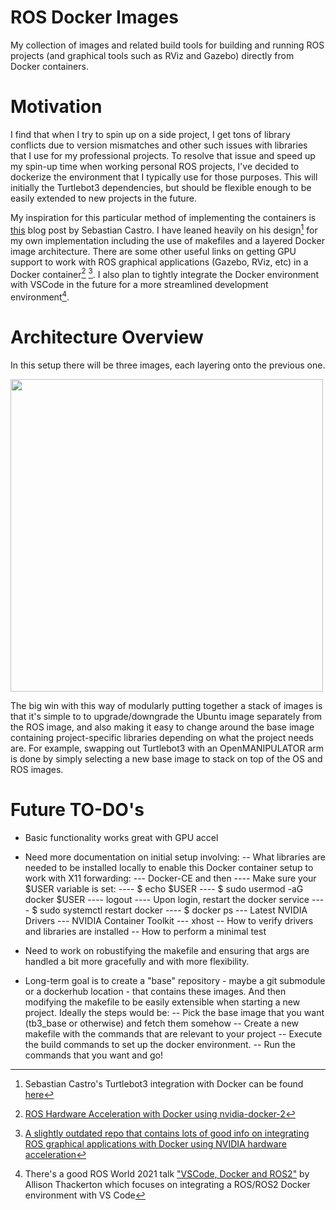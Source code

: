 # ROS Docker Images
My collection of images and related build tools for building and running ROS projects (and graphical tools such as RViz and Gazebo) directly from Docker containers.

# Motivation
I find that when I try to spin up on a side project, I get tons of library conflicts due to version mismatches and other such issues with libraries that I use for my professional projects. To resolve that issue and speed up my spin-up time when working personal ROS projects, I've decided to dockerize the environment that I typically use for those purposes. This will initially the Turtlebot3 dependencies, but should be flexible enough to be easily extended to new projects in the future. 

My inspiration for this particular method of implementing the containers is [this](https://roboticseabass.com/2021/04/21/docker-and-ros/) blog post by Sebastian Castro. I have leaned heavily on his design[^1] for my own implementation including the use of makefiles and a layered Docker image architecture. There are some other useful links on getting GPU support to work with ROS graphical applications (Gazebo, RViz, etc) in a Docker container[^2] [^3]. I also plan to tightly integrate the Docker environment with VSCode in the future for a more streamlined development environment[^4].

# Architecture Overview
In this setup there will be three images, each layering onto the previous one. 

<img src="https://user-images.githubusercontent.com/9446419/153943467-6ba79a96-e157-4425-bcdf-5b34aabd6225.png" width="500">

The big win with this way of modularly putting together a stack of images is that it's simple to to upgrade/downgrade the Ubuntu image separately from the ROS image, and also making it easy to change around the base image containing project-specific libraries depending on what the project needs are. For example, swapping out Turtlebot3 with an OpenMANIPULATOR arm is done by simply selecting a new base image to stack on top of the OS and ROS images. 

# Future TO-DO's
- Basic functionality works great with GPU accel
- Need more documentation on initial setup involving:
    -- What libraries are needed to be installed locally to enable this Docker container setup to work with X11 forwarding:
        --- Docker-CE and then 
                ---- Make sure your $USER variable is set:
                ---- $ echo $USER
                ---- $ sudo usermod -aG docker $USER
                ---- logout
                ---- Upon login, restart the docker service
                ---- $ sudo systemctl restart docker
                ---- $ docker ps
        --- Latest NVIDIA Drivers
        --- NVIDIA Container Toolkit
        --- xhost
    -- How to verify drivers and libraries are installed
    -- How to perform a minimal test
    
- Need to work on robustifying the makefile and ensuring that args are handled a bit more gracefully and with more flexibility.
- Long-term goal is to create a "base" repository - maybe a git submodule or a dockerhub location - that contains these images. And then modifying the makefile to be easily extensible when starting a new project. Ideally the steps would be:
    -- Pick the base image that you want (tb3_base or otherwise) and fetch them somehow
    -- Create a new makefile with the commands that are relevant to your project
    -- Execute the build commands to set up the docker environment.
    -- Run the commands that you want and go!

[^1]: Sebastian Castro's Turtlebot3 integration with Docker can be found [here](https://github.com/sea-bass/turtlebot3_behavior_demos)
[^2]: [ROS Hardware Acceleration with Docker using nvidia-docker-2](http://wiki.ros.org/action/login/docker/Tutorials/Hardware%20Acceleration#nvidia-docker2)
[^3]: [A slightly outdated repo that contains lots of good info on integrating ROS graphical applications with Docker using NVIDIA hardware acceleration](https://github.com/koenlek/docker_ros_nvidia)
[^4]: There's a good ROS World 2021 talk ["VSCode, Docker and ROS2"](https://vimeo.com/649658020/9ef0b5ec32) by Allison Thackerton which focuses on integrating a ROS/ROS2 Docker environment with VS Code